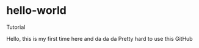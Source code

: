 # hello-world
Tutorial

Hello, this is my first time here and da da da 
Pretty hard to use this GitHub
